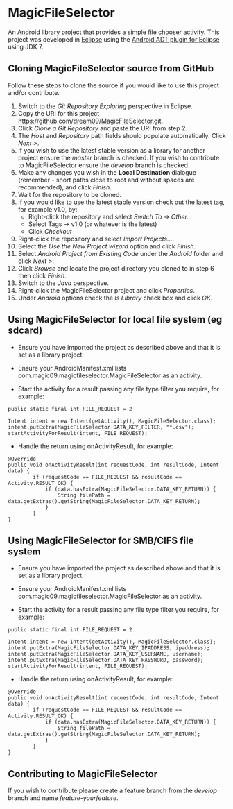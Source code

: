 MagicFileSelector
=================
An Android library project that provides a simple file chooser activity.  This project was developed in [Eclipse](http://www.eclipse.org/downloads/) using the [Android ADT plugin for Eclipse](http://developer.android.com/sdk/installing/installing-adt.html) using JDK 7.


Cloning MagicFileSelector source from GitHub
--------------------------------------------
Follow these steps to clone the source if you would like to use this project and/or contribute.

1. Switch to the *Git Repository Exploring* perspective in Eclipse.
2. Copy the URI for this project https://github.com/dream09/MagicFileSelector.git.
3. Click *Clone a Git Repository* and paste the URI from step 2.
4. The *Host* and *Repository* path fields should populate automatically. Click *Next >*.
5. If you wish to use the latest stable version as a library for another project ensure the *master* branch is checked. If you wish to contribute to MagicFileSelector ensure the *develop* branch is checked.
6. Make any changes you wish in the **Local Destination** dialogue (remember - short paths close to root and without spaces are recommended), and click *Finish*.
7. Wait for the repository to be cloned.
8. If you would like to use the latest stable version check out the latest tag, for example v1.0, by:
	- Right-click the repository and select *Switch To → Other...*
	- Select Tags → v1.0 (or whatever is the latest)
	- Click *Checkout*
9. Right-click the repository and select *Import Projects...*.
10. Select the *Use the New Project wizard* option and click *Finish*.
11. Select *Android Project from Existing Code* under the *Android* folder and click *Next >*.
12. Click *Browse* and locate the project directory you cloned to in step 6 then click *Finish*.
13. Switch to the *Java* perspective.
14. Right-click the MagicFileSelector project and click *Properties*.
15. Under *Android* options check the *Is Library* check box and click *OK*.


Using MagicFileSelector for local file system (eg sdcard)
---------------------------------------------------------
* Ensure you have imported the project as described above and that it is set as a library project.

* Ensure your AndroidManifest.xml lists com.magic09.magicfileselector.MagicFileSelector as an activity.

* Start the activity for a result passing any file type filter you require, for example:
```
public static final int FILE_REQUEST = 2

Intent intent = new Intent(getActivity(), MagicFileSelector.class);
intent.putExtra(MagicFileSelector.DATA_KEY_FILTER, "*.csv");
startActivityForResult(intent, FILE_REQUEST);
```

* Handle the return using onActivityResult, for example:
```
@Override
public void onActivityResult(int requestCode, int resultCode, Intent data) {
    	if (requestCode == FILE_REQUEST && resultCode == Activity.RESULT_OK) {
			if (data.hasExtra(MagicFileSelector.DATA_KEY_RETURN)) {
				String filePath = data.getExtras().getString(MagicFileSelector.DATA_KEY_RETURN);
			}
		}
}
```


Using MagicFileSelector for SMB/CIFS file system
------------------------------------------------
* Ensure you have imported the project as described above and that it is set as a library project.

* Ensure your AndroidManifest.xml lists com.magic09.magicfileselector.MagicFileSelector as an activity.

* Start the activity for a result passing any file type filter you require, for example:
```
public static final int FILE_REQUEST = 2

Intent intent = new Intent(getActivity(), MagicFileSelector.class);
intent.putExtra(MagicFileSelector.DATA_KEY_IPADDRESS, ipaddress);
intent.putExtra(MagicFileSelector.DATA_KEY_USERNAME, username);
intent.putExtra(MagicFileSelector.DATA_KEY_PASSWORD, password);
startActivityForResult(intent, FILE_REQUEST);
```

* Handle the return using onActivityResult, for example:
```
@Override
public void onActivityResult(int requestCode, int resultCode, Intent data) {
    	if (requestCode == FILE_REQUEST && resultCode == Activity.RESULT_OK) {
			if (data.hasExtra(MagicFileSelector.DATA_KEY_RETURN)) {
				String filePath = data.getExtras().getString(MagicFileSelector.DATA_KEY_RETURN);
			}
		}
}
```


Contributing to MagicFileSelector
---------------------------------

If you wish to contribute please create a feature branch from the *develop* branch and name *feature-yourfeature*.

